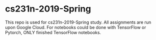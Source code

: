 # cs231n-2019-Spring

This repo is used for cs231n-2019-Spring study. All assignments are run upon Google Cloud. For notebooks could be done with TensorFlow or Pytorch, ONLY finished TensorFlow notebooks.

